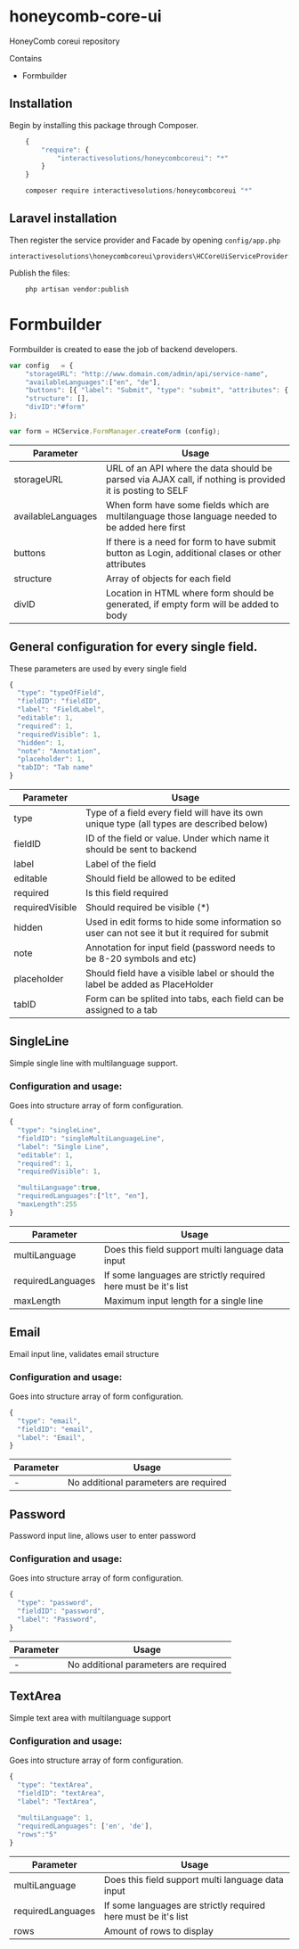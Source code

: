 # honeycomb-core-ui
HoneyComb coreui repository

Contains
- Formbuilder

## Installation

Begin by installing this package through Composer.


```js
	{
	    "require": {
	    	"interactivesolutions/honeycombcoreui": "*"
		}
	}
```

```js
    composer require interactivesolutions/honeycombcoreui "*"
```

## Laravel installation

Then register the service provider and Facade by opening `config/app.php`

    interactivesolutions\honeycombcoreui\providers\HCCoreUiServiceProvider::class

Publish the files:

```
	php artisan vendor:publish

```

# Formbuilder

Formbuilder is created to ease the job of backend developers.

```javascript
var config   = {
    "storageURL": "http://www.domain.com/admin/api/service-name",
    "availableLanguages":["en", "de"],
    "buttons": [{ "label": "Submit", "type": "submit", "attributes": { "class": "center-block" } }],
    "structure": [],
    "divID":"#form"
};

var form = HCService.FormManager.createForm (config);
```

Parameter | Usage |
--- | --- |
storageURL | URL of an API where the data should be parsed via AJAX call, if nothing is provided it is posting to SELF |
availableLanguages | When form have some fields which are multilanguage those language needed to be added here first |
buttons | If there is a need for form to have submit button as Login, additional clases or other attributes |
structure | Array of objects for each field |
divID | Location in HTML where form should be generated, if empty form will be added to body |

## General configuration for every single field.

These parameters are used by every single field

```javascript
{
  "type": "typeOfField",
  "fieldID": "fieldID",
  "label": "FieldLabel",
  "editable": 1,
  "required": 1,
  "requiredVisible": 1,
  "hidden": 1,
  "note": "Annotation",
  "placeholder": 1,
  "tabID": "Tab name"
}
```
Parameter | Usage |
--- | --- |
type | Type of a field every field will have its own unique type (all types are described below) |
fieldID | ID of the field or value. Under which name it should be sent to backend |
label | Label of the field |
editable | Should field be allowed to be edited |
required | Is this field required |
requiredVisible | Should required be visible (*) |
hidden | Used in edit forms to hide some information so user can not see it but it required for submit |
note | Annotation for input field (password needs to be 8-20 symbols and etc) |
placeholder | Should field have a visible label or should the label be added as PlaceHolder |
tabID | Form can be splited into tabs, each field can be assigned to a tab |

## SingleLine
Simple single line with multilanguage support.

### Configuration and usage:
Goes into structure array of form configuration.

```javascript
{
  "type": "singleLine",
  "fieldID": "singleMultiLanguageLine",
  "label": "Single Line",
  "editable": 1,
  "required": 1,
  "requiredVisible": 1,

  "multiLanguage":true,
  "requiredLanguages":["lt", "en"],
  "maxLength":255
}
```

Parameter | Usage |
--- | --- |
multiLanguage | Does this field support multi language data input |
requiredLanguages | If some languages are strictly required here must be it's list |
maxLength | Maximum input length for a single line |

## Email
Email input line, validates email structure

### Configuration and usage:
Goes into structure array of form configuration.

```javascript
{
  "type": "email",
  "fieldID": "email",
  "label": "Email",
}
```

Parameter | Usage |
--- | --- |
 - | No additional parameters are required |
 
## Password
Password input line, allows user to enter password

### Configuration and usage:
Goes into structure array of form configuration.

```javascript
{
  "type": "password",
  "fieldID": "password",
  "label": "Password",
}
```

Parameter | Usage |
--- | --- |
 - | No additional parameters are required |

## TextArea
Simple text area with multilanguage support

### Configuration and usage:
Goes into structure array of form configuration.

```javascript
{
  "type": "textArea",
  "fieldID": "textArea",
  "label": "TextArea",
  
  "multiLanguage": 1,
  "requiredLanguages": ['en', 'de'],
  "rows":"5"
}
```

Parameter | Usage |
--- | --- |
 multiLanguage | Does this field support multi language data input |
requiredLanguages | If some languages are strictly required here must be it's list |
rows | Amount of rows to display |
